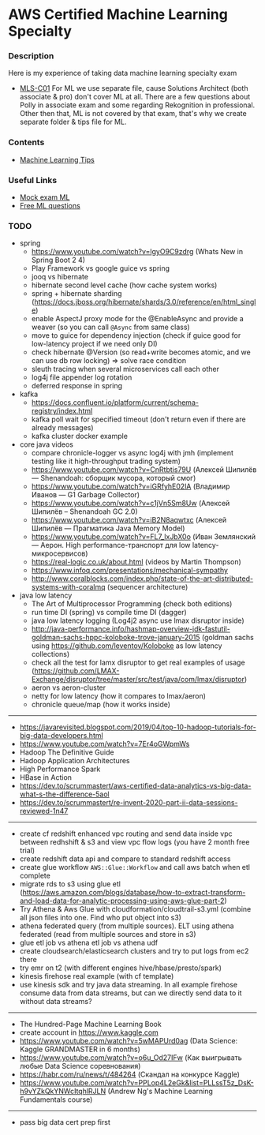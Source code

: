 # AWS Certified Machine Learning Specialty

### Description
Here is my experience of taking data machine learning specialty exam
* [MLS-C01](https://aws.amazon.com/certification/certified-machine-learning-specialty)
For ML we use separate file, cause Solutions Architect (both associate & pro) don't cover ML at all. There are a few questions about Polly in associate exam and some regarding Rekognition in professional. 
Other then that, ML is not covered by that exam, that's why we create separate folder & tips file for ML.

### Contents
* [Machine Learning Tips](https://github.com/dgaydukov/cert-aws/blob/master/ml/files/ml.md)

### Useful Links
* [Mock exam ML](https://www.whizlabs.com/aws-certified-machine-learning-specialty)
* [Free ML questions](https://www.examtopics.com/exams/amazon/aws-certified-machine-learning-specialty)

### TODO
* spring
    * https://www.youtube.com/watch?v=lgyO9C9zdrg (Whats New in Spring Boot 2 4)
    * Play Framework vs google guice vs spring
    * jooq vs hibernate
    * hibernate second level cache (how cache system works)
    * spring + hibernate sharding (https://docs.jboss.org/hibernate/shards/3.0/reference/en/html_single)
    * enable AspectJ proxy mode for the @EnableAsync and provide a weaver (so you can call `@Async` from same class)
    * move to guice for dependency injection (check if guice good for low-latency project if we need only DI)
    * check hibernate @Version (so read+write becomes atomic, and we can use db row locking) => solve race condition
    * sleuth tracing when several microservices call each other
    * log4j file appender log rotation
    * deferred response in spring
* kafka
    * https://docs.confluent.io/platform/current/schema-registry/index.html
    * kafka poll wait for specified timeout (don't return even if there are already messages)
    * kafka cluster docker example
* core java videos
    * compare chronicle-logger vs async log4j with jmh (implement testing like it high-throughput trading system)
    * https://www.youtube.com/watch?v=CnRtbtis79U (Алексей Шипилёв — Shenandoah: сборщик мусора, который смог)
    * https://www.youtube.com/watch?v=iGRfyhE02lA (Владимир Иванов — G1 Garbage Collector)
    * https://www.youtube.com/watch?v=c1jVn5Sm8Uw (Алексей Шипилёв – Shenandoah GC 2.0)
    * https://www.youtube.com/watch?v=iB2N8aqwtxc (Алексей Шипилёв — Прагматика Java Memory Model)
    * https://www.youtube.com/watch?v=FL7_lxJbX0o (Иван Землянский — Аерон. High performance-транспорт для low latency-микросервисов)
    * https://real-logic.co.uk/about.html (videos by Martin Thompson)
    * https://www.infoq.com/presentations/mechanical-sympathy
    * http://www.coralblocks.com/index.php/state-of-the-art-distributed-systems-with-coralmq (sequencer architecture)
* java low latency
    * The Art of Multiprocessor Programming (check both editions)
    * run time DI (spring) vs compile time DI (dagger)
    * java low latency logging (Log4j2 async use lmax disruptor inside)
    * http://java-performance.info/hashmap-overview-jdk-fastutil-goldman-sachs-hppc-koloboke-trove-january-2015 (goldman sachs using https://github.com/leventov/Koloboke as low latency collections)
    * check all the test for lamx disruptor to get real examples of usage (https://github.com/LMAX-Exchange/disruptor/tree/master/src/test/java/com/lmax/disruptor)
    * aeron vs aeron-cluster
    * netty for low latency (how it compares to lmax/aeron)
    * chronicle queue/map (how it works inside)
-----------------------------------------------------------------------------------------------------------------------
* https://javarevisited.blogspot.com/2019/04/top-10-hadoop-tutorials-for-big-data-developers.html
* https://www.youtube.com/watch?v=7Er4oGWpmWs
* Hadoop The Definitive Guide
* Hadoop Application Architectures
* High Performance Spark
* HBase in Action
* https://dev.to/scrummastert/aws-certified-data-analytics-vs-big-data-what-s-the-difference-5aol
* https://dev.to/scrummastert/re-invent-2020-part-ii-data-sessions-reviewed-1n47
-----------------------------------------------------------------------------------------------------------------------
* create cf redshift enhanced vpc routing and send data inside vpc between redhshift & s3 and view vpc flow logs (you have 2 month free trial)
* create redshift data api and compare to standard redshift access
* create glue workflow `AWS::Glue::Workflow` and call aws batch when etl complete
* migrate rds to s3 using glue etl (https://aws.amazon.com/blogs/database/how-to-extract-transform-and-load-data-for-analytic-processing-using-aws-glue-part-2)
* Try Athena & Aws Glue with cloudformation/cloudtrail-s3.yml (combine all json files into one. Find who put object into s3)
* athena federated query (from multiple sources). ELT using athena federated (read from multiple sources and store in s3)
* glue etl job vs athena etl job vs athena udf
* create cloudsearch/elasticsearch clusters and try to put logs from ec2 there
* try emr on t2 (with different engines hive/hbase/presto/spark)
* kinesis firehose real example (with cf template)
* use kinesis sdk and try java data streaming. In all example firehose consume data from data streams, but can we directly send data to it without data streams?
-----------------------------------------------------------------------------------------------------------------------
* The Hundred-Page Machine Learning Book
* create account in https://www.kaggle.com
* https://www.youtube.com/watch?v=5wMAPUrd0ag (Data Science: Kaggle GRANDMASTER in 6 months)
* https://www.youtube.com/watch?v=o6u_Od27IFw (Как выигрывать любые Data Science соревнования)
* https://habr.com/ru/news/t/484264 (Скандал на конкурсе Kaggle)
* https://www.youtube.com/watch?v=PPLop4L2eGk&list=PLLssT5z_DsK-h9vYZkQkYNWcItqhlRJLN (Andrew Ng's Machine Learning Fundamentals course)
-----------------------------------------------------------------------------------------------------------------------
* pass big data cert prep first